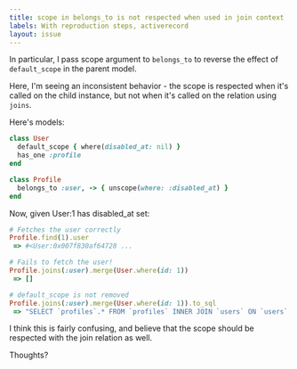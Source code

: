 ```yaml
---
title: scope in belongs_to is not respected when used in join context
labels: With reproduction steps, activerecord
layout: issue
---
```


In particular, I pass scope argument to `belongs_to` to reverse the effect of `default_scope` in the parent model.

Here, I'm seeing an inconsistent behavior - the scope is respected when it's called on the child instance, but not when it's called on the relation using `joins`.

Here's models:

``` ruby
class User
  default_scope { where(disabled_at: nil) }
  has_one :profile
end

class Profile
  belongs_to :user, -> { unscope(where: :disabled_at) }
end
```

Now, given User:1 has disabled_at set:

``` ruby
# Fetches the user correctly
Profile.find(1).user
 => #<User:0x007f830af64728 ...

# Fails to fetch the user!
Profile.joins(:user).merge(User.where(id: 1))
 => []

# default_scope is not removed
Profile.joins(:user).merge(User.where(id: 1)).to_sql
 => "SELECT `profiles`.* FROM `profiles` INNER JOIN `users` ON `users`.`id` = `profiles`.`id` AND `users`.`disabled_at` IS NULL WHERE `users`.`disabled_at` IS NULL AND `users`.`id` = 1"
```

I think this is fairly confusing, and believe that the scope should be respected with the join relation as well.

Thoughts?

